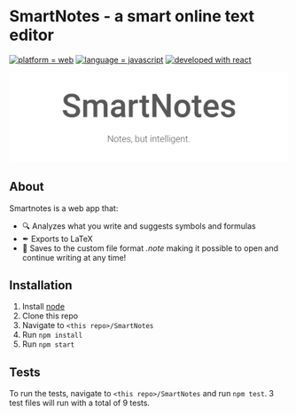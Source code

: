 # SmartNotes - a smart online text editor

[![platform = web](https://img.shields.io/badge/platform-web-13f27c.svg)](#)
[![language = javascript](https://img.shields.io/badge/language-javascript-ff45e6.svg)](#)
[![developed with react](https://img.shields.io/badge/developed%20with-react-00c8ff.svg)](#)

[![AutoSMS banner](/README_res/banner.png?raw=true)](#)

## About

Smartnotes is a web app that:

- 🔍 Analyzes what you write and suggests symbols and formulas
- ✒ Exports to LaTeX
- 💾 Saves to the custom file format *.note* making it possible to open and continue writing at any time!

## Installation

1. Install [node](https://nodejs.org/)
2. Clone this repo
3. Navigate to `<this repo>/SmartNotes`
4. Run `npm install`
5. Run `npm start`

## Tests

To run the tests, navigate to `<this repo>/SmartNotes` and run `npm test`. 3 test files will run with a total of 9 tests.
